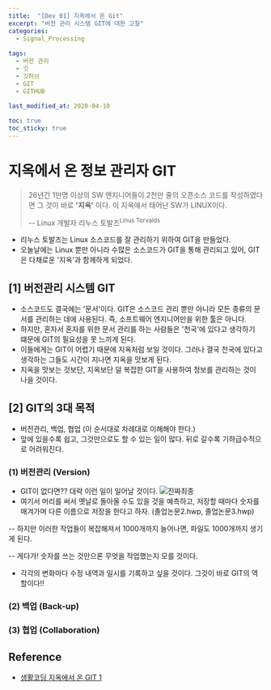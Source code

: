 ```yaml
---
title:  "[Dev 01] 지옥에서 온 Git"
excerpt: "버전 관리 시스템 GIT에 대한 고찰"
categories:
  - Signal_Processing
  
tags:
  - 버전 관리
  - 깃
  - 깃허브
  - GIT
  - GITHUB
  
last_modified_at: 2020-04-10

toc: true
toc_sticky: true
---
```



# 지옥에서 온 정보 관리자 GIT

> 26년간 1만명 이상의 SW 엔지니어들이 2천만 줄의 오픈소스 코드를 작성하였다면 그 것이 바로 **'지옥'** 이다. 이 지옥에서 태어난 SW가 LINUX이다.
>
>    -- Linux 개발자 리누스 토발즈<sup>Linus Torvalds</sup>

- 리누스 토발즈는 Linux 소스코드를 잘 관리하기 위하여 GIT을 만들었다.
- 오늘날에는 Linux 뿐만 아니라 수많은 소스코드가 GIT을 통해 관리되고 있어, GIT은 다채로운 '지옥'과 함께하게 되었다.


## [1] 버전관리 시스템 GIT
- 소스코드도 결국에는 '문서'이다. GIT은 소스코드 관리 뿐만 아니라 모든 종류의 문서를 관리하는 데에 사용된다. 즉, 소프트웨어 엔지니어만을 위한 툴은 아니다.
- 하지만, 혼자서 혼자를 위한 문서 관리를 하는 사람들은 '천국'에 있다고 생각하기 떄문에 GIT의 필요성을 못 느끼게 된다.
- 이들에게는 GIT이 어렵기 때문에 지옥처럼 보일 것이다. 그러나 결국 천국에 있다고 생각하는 그들도 시간이 지나면 지옥을 맛보게 된다.
- 지옥을 맛보는 것보단, 지옥보단 덜 복잡한 GIT을 사용하여 정보를 관리하는 것이 나을 것이다.

 
## [2] GIT의 3대 목적
- 버전관리, 백업, 협업 (이 순서대로 차례대로 이해해야 한다.)
- 앞에 있을수록 쉽고, 그것만으로도 할 수 있는 일이 많다. 뒤로 갈수록 기하급수적으로 어려워진다.

### (1) 버전관리 (Version)

- GIT이 없다면?? 대략 이런 일이 일어날 것이다.
![진짜최종](http://file3.instiz.net/data/file3/2019/01/17/d/6/a/d6aea9f2fa94f894300c21721f0d02e6.jpg) 
- 여기서 머리를 써서 옛날로 돌아올 수도 있을 것을 예측하고, 저장할 때마다 숫자를 매겨가며 다른 이름으로 저장을 한다고 하자. (졸업논문2.hwp, 졸업논문3.hwp)

-- 하지만 이러한 작업들이 복잡해져서 1000개까지 늘어나면, 파일도 1000개까지 생기게 된다.

-- 게다가! 숫자를 쓰는 것만으론 무엇을 작업했는지 모를 것이다.

- 각각의 변화마다 수정 내역과 일시를 기록하고 싶을 것이다. 그것이 바로 GIT의 역할이다!!

### (2) 백업 (Back-up)

### (3) 협업 (Collaboration)


## Reference
- [생활코딩 지옥에서 온 GIT 1](https://opentutorials.org/module/3733)
